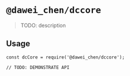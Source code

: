 # `@dawei_chen/dccore`

> TODO: description

## Usage

```
const dcCore = require('@dawei_chen/dccore');

// TODO: DEMONSTRATE API
```
